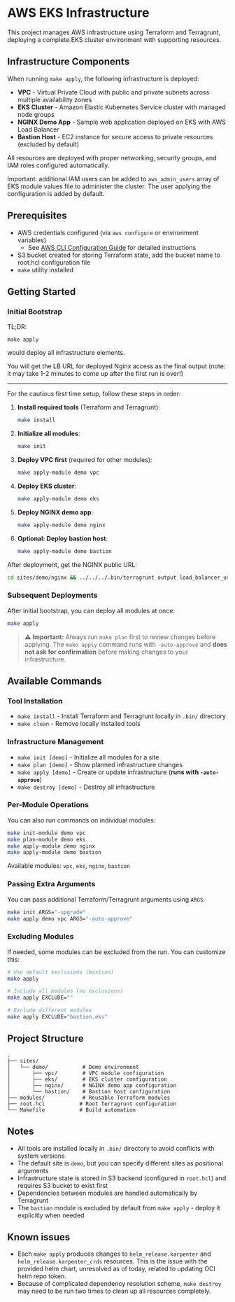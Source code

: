 # AWS EKS Infrastructure

This project manages AWS infrastructure using Terraform and Terragrunt, deploying a complete EKS cluster environment with supporting resources.

## Infrastructure Components

When running `make apply`, the following infrastructure is deployed:

- **VPC** - Virtual Private Cloud with public and private subnets across multiple availability zones
- **EKS Cluster** - Amazon Elastic Kubernetes Service cluster with managed node groups
- **NGINX Demo App** - Sample web application deployed on EKS with AWS Load Balancer
- **Bastion Host** - EC2 instance for secure access to private resources (excluded by default)

All resources are deployed with proper networking, security groups, and IAM roles configured automatically.

Important: additional IAM users can be added to `aws_admin_users` array of EKS module values file to administer the cluster. The user applying the configuration is added by default.

## Prerequisites

- AWS credentials configured (via `aws configure` or environment variables)
  - See [AWS CLI Configuration Guide](https://docs.aws.amazon.com/cli/latest/userguide/cli-configure-files.html) for detailed instructions
- S3 bucket created for storing Terraform state, add the bucket name to root.hcl configuration file
- `make` utility installed

## Getting Started

### Initial Bootstrap

TL;DR:

```
make apply
```

would deploy all infrastructure elements.

You will get the LB URL for deployed Nginx access as the final output (note: it may take 1-2 minutes to come up after the first run is over!)

---

For the cautious first time setup, follow these steps in order:

1. **Install required tools** (Terraform and Terragrunt):
   ```bash
   make install
   ```

2. **Initialize all modules**:
   ```bash
   make init
   ```

3. **Deploy VPC first** (required for other modules):
   ```bash
   make apply-module demo vpc
   ```

4. **Deploy EKS cluster**:
   ```bash
   make apply-module demo eks
   ```

5. **Deploy NGINX demo app**:
   ```bash
   make apply-module demo nginx
   ```

6. **Optional: Deploy bastion host**:
   ```bash
   make apply-module demo bastion
   ```

After deployment, get the NGINX public URL:
```bash
cd sites/demo/nginx && ../../../.bin/terragrunt output load_balancer_url
```

### Subsequent Deployments

After initial bootstrap, you can deploy all modules at once:

```bash
make apply
```

> **⚠️ Important:** Always run `make plan` first to review changes before applying. The `make apply` command runs with `-auto-approve` and **does not ask for confirmation** before making changes to your infrastructure.

## Available Commands

### Tool Installation
- `make install` - Install Terraform and Terragrunt locally in `.bin/` directory
- `make clean` - Remove locally installed tools

### Infrastructure Management
- `make init [demo]` - Initialize all modules for a site
- `make plan [demo]` - Show planned infrastructure changes
- `make apply [demo]` - Create or update infrastructure (**runs with `-auto-approve`**)
- `make destroy [demo]` - Destroy all infrastructure

### Per-Module Operations
You can also run commands on individual modules:
```bash
make init-module demo vpc
make plan-module demo eks
make apply-module demo nginx
make apply-module demo bastion
```

Available modules: `vpc`, `eks`, `nginx`, `bastion`

### Passing Extra Arguments
You can pass additional Terraform/Terragrunt arguments using `ARGS`:
```bash
make init ARGS="-upgrade"
make apply demo vpc ARGS="-auto-approve"
```

### Excluding Modules
If needed, some modules can be excluded from the run. You can customize this:
```bash
# Use default exclusions (bastion)
make apply

# Include all modules (no exclusions)
make apply EXCLUDE=""

# Exclude different modules
make apply EXCLUDE="bastion,eks"
```

## Project Structure

```
.
├── sites/
│   └── demo/           # Demo environment
│       ├── vpc/        # VPC module configuration
│       ├── eks/        # EKS cluster configuration
│       ├── nginx/      # NGINX demo app configuration
│       └── bastion/    # Bastion host configuration
├── modules/            # Reusable Terraform modules
├── root.hcl           # Root Terragrunt configuration
└── Makefile           # Build automation
```

## Notes

- All tools are installed locally in `.bin/` directory to avoid conflicts with system versions
- The default site is `demo`, but you can specify different sites as positional arguments
- Infrastructure state is stored in S3 backend (configured in `root.hcl`) and requires S3 bucket to exist first
- Dependencies between modules are handled automatically by Terragrunt
- The `bastion` module is excluded by default from `make apply` - deploy it explicitly when needed

## Known issues

- Each `make apply` produces changes to `helm_release.karpenter` and `helm_release.karpenter_crds` resources. This is the issue with the provided helm chart, unresolved as of today, related to updating OCI helm repo token. 
- Because of complicated dependency resolution scheme, `make destroy` may need to be run two times to clean up all resources completely.